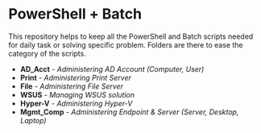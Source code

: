 # PowerShell + Batch
This repository helps to keep all the PowerShell and Batch scripts needed for daily task or solving specific problem. Folders are there to ease the category of the scripts.

- **AD_Acct** - *Administering AD Account (Computer, User)*
- **Print** - *Administering Print Server*
- **File** - *Administering File Server*
- **WSUS** - *Managing WSUS solution*
- **Hyper-V** - *Administering Hyper-V*
- **Mgmt_Comp** - *Administering Endpoint & Server (Server, Desktop, Laptop)*
